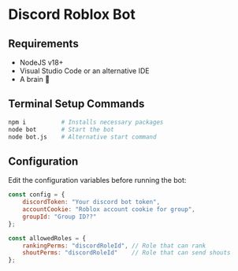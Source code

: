 # Discord Roblox Bot

## Requirements
- NodeJS v18+
- Visual Studio Code or an alternative IDE
- A brain 🧠

## Terminal Setup Commands
```sh
npm i          # Installs necessary packages
node bot       # Start the bot
node bot.js    # Alternative start command
```

## Configuration
Edit the configuration variables before running the bot:

```js
const config = {
    discordToken: "Your discord bot token",
    accountCookie: "Roblox account cookie for group",
    groupId: "Group ID??"
};

const allowedRoles = {
    rankingPerms: "discordRoleId", // Role that can rank
    shoutPerms: "discordRoleId"    // Role that can send shouts
};
```
